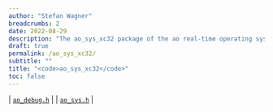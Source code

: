 ```yaml
---
author: "Stefan Wagner"
breadcrumbs: 2
date: 2022-08-29
description: "The ao_sys_xc32 package of the ao real-time operating system."
draft: true
permalink: /ao_sys_xc32/ 
subtitle: ""
title: "<code>ao_sys_xc32</code>"
toc: false
---
```


| [`ao_debug.h`](ao_debug.h.md) |
| [`ao_sys.h`](ao_sys.h.md) |
